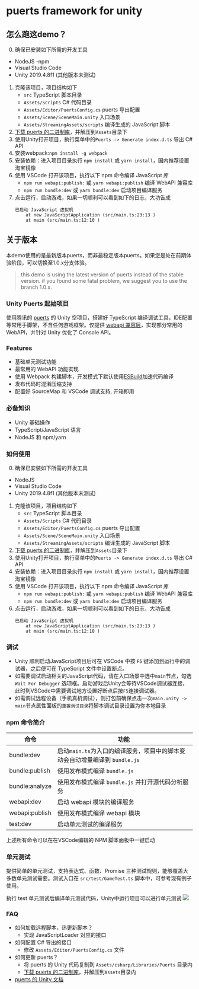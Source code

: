 # puerts framework for unity

## 怎么跑这demo？

0. 确保已安装如下所需的开发工具
- NodeJS -npm
- Visual Studio Code
- Unity 2019.4.8f1 (其他版本未测试)
1. 克隆该项目，项目结构如下
    - `src` TypeScript 脚本目录
    - `Assets/Scripts` C# 代码目录
    - `Assets/Editor/PuertsConfig.cs` puerts 导出配置
    - `Assets/Scene/SceneMain.unity` 入口场景
    - `Assets/StreamingAssets/scripts` 编译生成的 JavaScript 脚本
2. [下载 puerts 的二进制库](https://github.com/Tencent/puerts/releases)，并解压到`Assets`目录下
3. 使用Unity打开项目，执行菜单中的`Puerts -> Generate index.d.ts` 导出 C# API
4. 安装webpack:`npm install -g webpack`  
5. 安装依赖：进入项目目录执行 `npm install` 或 `yarn install`，国内推荐设置淘宝镜像
6. 使用 VSCode 打开该项目，执行以下 npm 命令编译 JavaScript 库
    - `npm run webapi:publish:` 或 `yarn webapi:publish` 编译 WebAPI 兼容库
    - `npm run bundle:dev` 或 `yarn bundle:dev` 启动项目编译服务
6. 点击运行，启动游戏，如果一切顺利可以看到如下的日志，大功告成
	```log
	已启动 JavaScript 虚拟机
		at new JavaScriptApplication (src/main.ts:23:13 )
		at main (src/main.ts:12:10 )
## 关于版本
本demo使用的是最新版本puerts，而非最稳定版本puerts。如果您是处在前期体验阶段，可以切换至1.0.x分支体验。
> this demo is using the latest version of puerts instead of the stable version. if you found some fatal problem, we suggest you to use the branch 1.0.x.


### Unity Puerts 起始项目

使用腾讯的 [puerts](https://github.com/Tencent/puerts) 的 Unity 空项目，搭建好 TypeScript 编译调试工具，IDE配置等常用手脚架，不含任何游戏框架。仅提供 [webapi 兼容层](https://github.com/GodotExplorer/WebAPI)，实现部分常用的 WebAPI，并针对 Unity 优化了 Console API。

### Features
- 基础单元测试功能
- 最常用的 WebAPI 功能实现
- 使用 Webpack 构建脚本，开发模式下默认使用[ESBuild](https://github.com/evanw/esbuild)加速代码编译
- 发布代码时混淆压缩支持
- 配置好 SourceMap 和 VSCode 调试支持, 开箱即用
### 必备知识
- Unity 基础操作
- TypeScript/JavaScript 语言
- NodeJS 和 npm/yarn

### 如何使用

0. 确保已安装如下所需的开发工具
- NodeJS
- Visual Studio Code
- Unity 2019.4.8f1 (其他版本未测试)
1. 克隆该项目，项目结构如下
    - `src` TypeScript 脚本目录
    - `Assets/Scripts` C# 代码目录
    - `Assets/Editor/PuertsConfig.cs` puerts 导出配置
    - `Assets/Scene/SceneMain.unity` 入口场景
    - `Assets/StreamingAssets/scripts` 编译生成的 JavaScript 脚本
2. [下载 puerts 的二进制库](https://github.com/Tencent/puerts/releases)，并解压到`Assets`目录下
3. 使用Unity打开项目，执行菜单中的`Puerts -> Generate index.d.ts` 导出 C# API
4. 安装依赖：进入项目目录执行 `npm install` 或 `yarn install`，国内推荐设置淘宝镜像
5. 使用 VSCode 打开该项目，执行以下 npm 命令编译 JavaScript 库
    - `npm run webapi:publish:` 或 `yarn webapi:publish` 编译 WebAPI 兼容库
    - `npm run bundle:dev` 或 `yarn bundle:dev` 启动项目编译服务
6. 点击运行，启动游戏，如果一切顺利可以看到如下的日志，大功告成
	```log
	已启动 JavaScript 虚拟机
		at new JavaScriptApplication (src/main.ts:23:13 )
		at main (src/main.ts:12:10 )
	```

### 调试
- Unity 顺利启动JavaScript项目后可在 VSCode 中按 `F5` 键添加到运行中的调试器，之后便可在 TypeScript 文件中设置断点。
- 如需要调试启动相关的JavaScript代码，请在入口场景中选中`main`节点，勾选 `Wait For Debugger` 选项框。启动游戏后Unity会等待VSCode调试器连接，此时到VSCode中需要调试地方设置好断点后按`F5`连接调试器。
- 如需调试远程设备（手机真机调试），则打包前确保点击一次`main.unity -> main`节点属性面板的`重置调试目录`将脚本调试目录设置为你本地目录

### npm 命令简介
| 命令  |  功能 |
|---|---|
|bundle:dev| 启动`main.ts`为入口的编译服务，项目中的脚本变动会自动增量编译到 `bundle.js` |
|bundle:publish| 使用发布模式编译 `bundle.js` |
|bundle:analyze| 使用发布模式编译 `bundle.js` 并打开源代码分析服务 |
|webapi:dev| 启动 webapi 模块的编译服务 |
|webapi:publish| 使用发布模式编译 webapi 模块 |
|test:dev| 启动单元测试的编译服务 |

上述所有命令可以在在VSCode编辑的 NPM 脚本面板中一键启动

### 单元测试

提供简单的单元测试，支持表达式、函数、Promise 三种测试规则，能够覆盖大多数单元测试需要。测试入口在 `src/test/GameTest.ts` 脚本中，可参考现有例子使用。

执行 test 单元测试后编译单元测试代码，Unity中运行项目可以进行单元测试
![](screenshot/unittest.png)

### FAQ
- 如何加载远程脚本，热更新脚本？
	- 实现 JavaScriptLoader 对应的接口
- 如何配置 C# 导出的接口
	- 修改 `Assets/Editor/PuertsConfig.cs` 文件
- 如何更新 puerts？
	- 将 puerts 的 Unity 代码复制到 `Assets/csharp/Libraries/Puerts` 目录内
	- [下载 puerts 的二进制库](https://github.com/Tencent/puerts/releases)，并解压到`Assets`目录内
- [puerts 的 Unity 文档](，[参考文档](https://github.com/Tencent/puerts/blob/master/doc/unity/manual.md))

